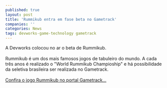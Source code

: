 ```yaml
---
published: true
layout: post
title: 'Rummikub entra em fase beta no Gametrack'
companies: ''
categories: News
tags: devworks-game-technology gametrack
---
```

A Devworks
 colocou no ar o beta de Rummikub.<br /><br />Rummikub é um dos mais famosos jogos de tabuleiro do mundo. A cada três anos é realizado o "World Rummikub Champioship" e há possibilidade da seletiva brasileira ser realizada no Gametrack.<br /><br /><a target="_blank" href="http://www.gametrack.com.br">Confira o jogo Rummikub no portal Gametrack...</a>

